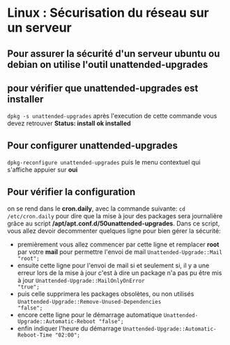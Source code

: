 # Linux : Sécurisation du réseau sur un serveur

## Pour assurer la sécurité d'un serveur ubuntu ou debian on utilise l'outil unattended-upgrades
## pour vérifier que unattended-upgrades est installer 
 <code>dpkg -s unattended-upgrades</code>
après l'execution de cette commande vous devez retrouver
**Status: install ok installed**
## Pour configurer unattended-upgrades
<code>dpkg-reconfigure unattended-upgrades</code>
puis le menu contextuel qui s'affiche appuier sur **oui**
## Pour vérifier la configuration
on se rend dans le **cron.daily**, avec la commande suivante:
<code>cd /etc/cron.daily</code> pour dire que la mise à jour des packages 
sera journalière grâce au script **/apt/apt.conf.d/50unattended-upgrades**.
Dans ce script, vous allez devoir decommenter quelques ligne pour bien gérer la sécurité:
* premièrement vous allez commencer par cette ligne et remplacer **root** par votre **mail** 
pour permettre l'envoi de mail
<code>Unattended-Upgrade::Mail "root";</code>
* ensuite cette ligne pour l'envoi de mail si et seulement si, il y a une erreur lors de la mise à jour
c'est à dire un package n'a pas pu être mis à jour
<code>Unattended-Upgrade::MailOnlyOnError "true";</code>
* puis celle supprimera les packages obsolètes, ou non utilisés
<code>Unattended-Upgrade::Remove-Unused-Dependencies "false";</code>
* encore cette ligne pour le démarrage automatique
<code>Unattended-Upgrade::Automatic-Reboot "false";</code>
* enfin indiquer l'heure du démarrage 
<code>Unattended-Upgrade::Automatic-Reboot-Time "02:00";</code>